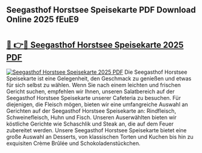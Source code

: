 ## Seegasthof Horstsee Speisekarte PDF Download Online 2025 fEuE9

# <h2><a href="http://gc6phd.nevu.top/?p=Seegasthof+Horstsee+Speisekarte">🔗 👉🔴 Seegasthof Horstsee Speisekarte 2025 PDF</a></h2>

[![Seegasthof Horstsee Speisekarte 2025 PDF](https://i.imgur.com/dBaPXMq.png)](http://gc6phd.nevu.top/?p=Seegasthof+Horstsee+Speisekarte)
Die Seegasthof Horstsee Speisekarte ist eine Gelegenheit, den Geschmack zu genießen und etwas für sich selbst zu wählen. Wenn Sie nach einem leichten und frischen Gericht suchen, empfehlen wir Ihnen, unseren Salatbereich auf der Seegasthof Horstsee Speisekarte unserer Cafeteria zu besuchen. Für diejenigen, die Fleisch mögen, bieten wir eine umfangreiche Auswahl an Gerichten auf der Seegasthof Horstsee Speisekarte an: Rindfleisch, Schweinefleisch, Huhn und Fisch. Unseren Auserwählten bieten wir köstliche Gerichte wie Schaschlik und Steak an, die auf dem Feuer zubereitet werden. Unsere Seegasthof Horstsee Speisekarte bietet eine große Auswahl an Desserts, von klassischen Torten und Kuchen bis hin zu exquisiten Crème Brûlée und Schokoladenstückchen.
